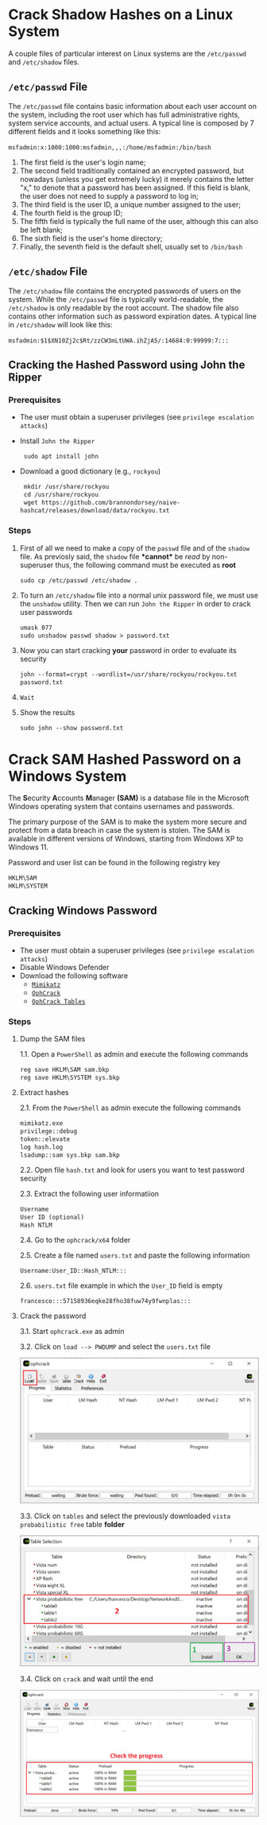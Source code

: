 # Crack Shadow Hashes on a Linux System

A couple files of particular interest on Linux systems are the `/etc/passwd` and `/etc/shadow` files. 

## `/etc/passwd` File
The `/etc/passwd` file contains basic information about each user account on the system, including the root user which has full administrative rights, system service accounts, and actual users. 
A typical line is composed by 7 different fields and it looks something like this:

`msfadmin:x:1000:1000:msfadmin,,,:/home/msfadmin:/bin/bash`

 1. The first field is the user's login name;
 2. The second field traditionally contained an encrypted password, but nowadays (unless you get extremely lucky) it merely contains the letter "x," to denote that a password has been assigned. If this field is blank, the user does not need to supply a password to log in;
 3. The third field is the user ID, a unique number assigned to the user;
 4. The fourth field is the group ID;
 5. The fifth field is typically the full name of the user, although this can also be left blank;
 6. The sixth field is the user's home directory;
 7. Finally, the seventh field is the default shell, usually set to `/bin/bash`

## `/etc/shadow` File

The `/etc/shadow` file contains the encrypted passwords of users on the system. While the `/etc/passwd` file is typically world-readable, the `/etc/shadow` is only readable by the root account. The shadow file also contains other information such as password expiration dates. A typical line in `/etc/shadow` will look like this:

`msfadmin:$1$XN10Zj2c$Rt/zzCW3mLtUWA.ihZjA5/:14684:0:99999:7:::`


## Cracking the Hashed Password using John the Ripper
### **Prerequisites**
 * The user must obtain a superuser privileges (see `privilege escalation attacks`)
 * Install `John the Ripper`
 
        sudo apt install john
 * Download a good dictionary (e.g., `rockyou`)

        mkdir /usr/share/rockyou
        cd /usr/share/rockyou
        wget https://github.com/brannondorsey/naive-hashcat/releases/download/data/rockyou.txt


### **Steps**
 1. First of all we need to make a copy of the `passwd` file and of the `shadow` file. As previosly said, the `shadow` file **\*cannot\*** be *read* by non-superuser thus, the following command must be executed as **root**
        
        sudo cp /etc/passwd /etc/shadow .

 2. To turn an `/etc/shadow` file into a normal unix password file, we must use the `unshadow` utility. Then we can run `John the Ripper` in order to crack user passwords

        umask 077
        sudo unshadow passwd shadow > password.txt

 3. Now you can start cracking **your** password in order to evaluate its security

        john --format=crypt --wordlist=/usr/share/rockyou/rockyou.txt password.txt

 4. `Wait`
 5. Show the results

        sudo john --show password.txt


# Crack SAM Hashed Password on a Windows System
The **S**ecurity **A**ccounts **M**anager **(SAM)** is a database file in the Microsoft Windows operating system that contains usernames and passwords.

The primary purpose of the SAM is to make the system more secure and protect from a data breach in case the system is stolen. The SAM is available in different versions of Windows, starting from Windows XP to Windows 11.

Password and user list can be found in the following registry key
    
    HKLM\SAM
    HKLM\SYSTEM

## Cracking Windows Password
### **Prerequisites**
 * The user must obtain a superuser privileges (see `privilege escalation attacks`)
 * Disable Windows Defender
 * Download the following software
   * [`Mimikatz`](https://github.com/gentilkiwi/mimikatz/releases/download/2.2.0-20210810-2/mimikatz_trunk.zip)
   * [`OphCrack`](https://sourceforge.net/projects/ophcrack/files/ophcrack/3.8.0/ophcrack-3.8.0-bin.zip/download)
   * [`OphCrack Tables`](http://sourceforge.net/projects/ophcrack/files/tables/Vista%20proba%20free/vista_proba_free.zip/download)


### **Steps**
 1. Dump the SAM files

     1.1. Open a `PowerShell` as admin and execute the following commands

        reg save HKLM\SAM sam.bkp
        reg save HKLM\SYSTEM sys.bkp
 2. Extract hashes

    2.1. From the `PowerShell` as admin execute the following commands

        mimikatz.exe
        privilege::debug
        token::elevate
        log hash.log
        lsadump::sam sys.bkp sam.bkp
    
    2.2. Open file `hash.txt` and look for users you want to test password security
    
    2.3. Extract the following user informatiion
              
        Username
        User ID (optional)
        Hash NTLM
    
    2.4. Go to the `ophcrack/x64` folder
    
    2.5. Create a file named `users.txt` and paste the following information

        Username:User_ID::Hash_NTLM:::
    2.6. `users.txt` file example in which the `User_ID` field is empty

        francesco:::57158936eqke28fho38fuw74y9fwnplas:::

 3. Crack the password
 
    3.1. Start `ophcrack.exe` as admin

    3.2. Click on `load --> PWDUMP` and select the `users.txt` file

    ![alt text](https://github.com/fpacenza/NetworkAndSecurity/blob/main/Password%20Cracking/SAM%20Password%20Attack/1.ophcrack_load.png?raw=true)

    3.3. Click on `tables` and select the previously downloaded `vista probabilistic free` table **folder**
    
    ![alt text](https://github.com/fpacenza/NetworkAndSecurity/blob/main/Password%20Cracking/SAM%20Password%20Attack/2.ophcrack_table.png?raw=true)

    3.4. Click on `crack` and wait until the end

    ![alt text](https://github.com/fpacenza/NetworkAndSecurity/blob/main/Password%20Cracking/SAM%20Password%20Attack/3.ophcrack_crack.png?raw=true)